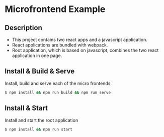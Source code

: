 # Microfrontend Example

## Description

* This project contains two react apps and a javascript application. 
* React applications are bundled with webpack. 
* Root application, which is based on javascript, combines the two react application in one page.


## Install & Build & Serve

Install, build and serve each of the micro frontends.

```sh
$ npm install && npm run build && npm run serve
```

## Install & Start

Install and start the root application

```sh
$ npm install && npm run start
```
